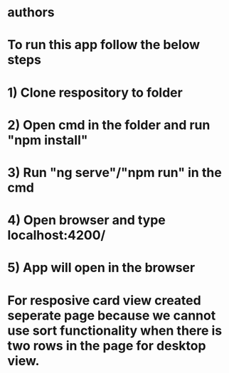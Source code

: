 # authors

# To run this app follow the below steps

# 1) Clone respository to folder

# 2) Open cmd in the folder and run "npm install"

# 3) Run "ng serve"/"npm run" in the cmd

# 4) Open browser and type localhost:4200/

# 5) App will open in the browser




# For resposive card view created seperate page because we cannot use sort functionality when there is two rows in the page for desktop view.
